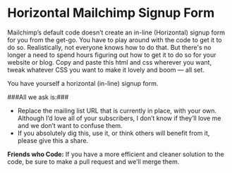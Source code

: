 Horizontal Mailchimp Signup Form
============

Mailchimp’s default code doesn’t create an in-line (Horizontal) signup form for you from the get-go. You have to play around with the code to get it to do so. Realistically, not everyone knows how to do that. But there's no longer a need to spend hours figuring out how to get it to do so for your website or blog. Copy and paste this html and css wherever you want, tweak whatever CSS you want to make it lovely and boom — all set.

You have yourself a horizontal (in-line) signup form.

###All we ask is:###
- Replace the mailing list URL that is currently in place, with your own. Although I’d love all of your subscribers, I don’t know if they’ll love me and we don’t want to confuse them.
- If you absolutely dig this, use it, or think others will benefit from it, please give this a share.

**Friends who Code:** If you have a more efficient and cleaner solution to the code, be sure to make a pull request and we’ll merge them.
